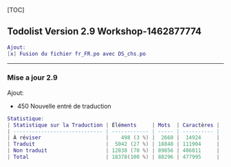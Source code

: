 [TOC]

## Todolist Version 2.9 Workshop-1462877774
```lua
Ajout:
[x] Fusion du fichier fr_FR.po avec DS_chs.po
```
---
### Mise a jour 2.9
Ajout:

- 450 Nouvelle entré de traduction

```lua
Statistique:
| Statistique sur la Traduction | Éléments     | Mots  | Caractères |
| ----------------------------- | ------------ | ----- | ---------- |
| À réviser                     |    ‪498 (3 %) |  2660 |  14924     |
| Traduit                       | ‪ 5042 (27 %) | 18848 | 111904     |
| Non traduit                   | 12838 (70 %) | 89856 | 486811     |
| Total                         | 18378(100 %) | 88296 | 477995     |

```